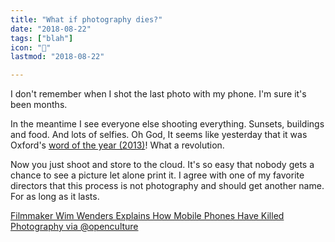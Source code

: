 ```yaml
---
title: "What if photography dies?"
date: "2018-08-22"
tags: ["blah"]
icon: "🌄"
lastmod: "2018-08-22"

---
```


I don't remember when I shot the last photo with my phone. I'm sure it's been months.

In the meantime I see everyone else shooting everything. Sunsets, buildings and food. And lots of selfies. Oh God, It seems like yesterday that it was Oxford's [word of the year (2013)](https://www.cnn.com/2013/11/19/living/selfie-word-of-the-year/index.html)! What a revolution.

Now you just shoot and store to the cloud. It's so easy that nobody gets a chance to see a picture let alone print it. I agree with one of my favorite directors that this process is not photography and should get another name. For as long as it lasts.

[Filmmaker Wim Wenders Explains How Mobile Phones Have Killed Photography via @openculture](http://www.openculture.com/?p=1054647)

